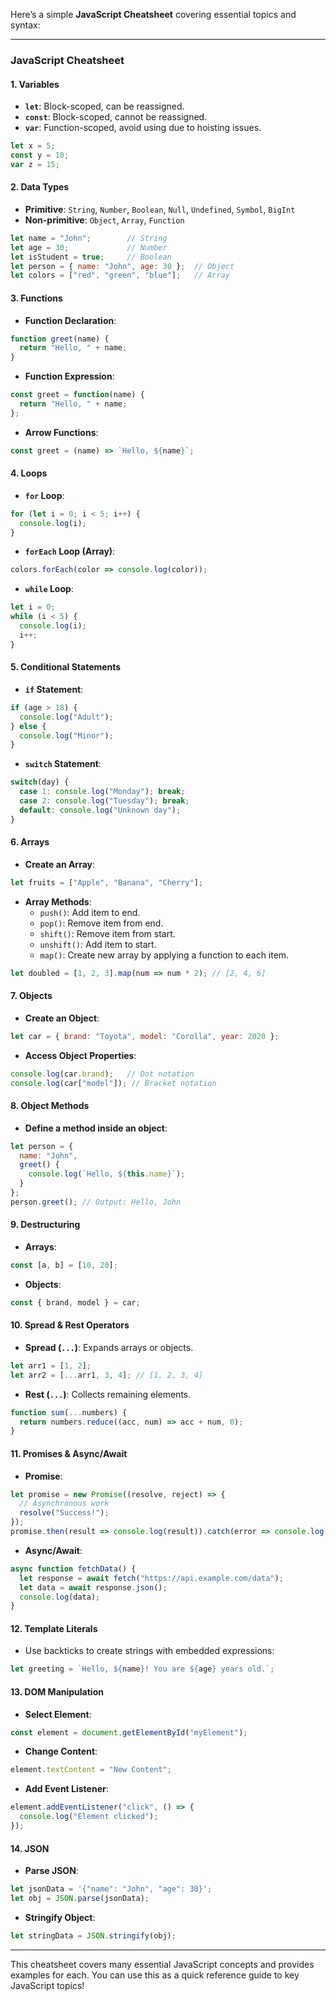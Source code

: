 Here’s a simple **JavaScript Cheatsheet** covering essential topics and syntax:

---

### **JavaScript Cheatsheet**

#### **1. Variables**
- **`let`**: Block-scoped, can be reassigned.
- **`const`**: Block-scoped, cannot be reassigned.
- **`var`**: Function-scoped, avoid using due to hoisting issues.

```javascript
let x = 5;
const y = 10;
var z = 15;
```

#### **2. Data Types**
- **Primitive**: `String`, `Number`, `Boolean`, `Null`, `Undefined`, `Symbol`, `BigInt`
- **Non-primitive**: `Object`, `Array`, `Function`

```javascript
let name = "John";        // String
let age = 30;             // Number
let isStudent = true;     // Boolean
let person = { name: "John", age: 30 };  // Object
let colors = ["red", "green", "blue"];   // Array
```

#### **3. Functions**
- **Function Declaration**:

```javascript
function greet(name) {
  return "Hello, " + name;
}
```

- **Function Expression**:

```javascript
const greet = function(name) {
  return "Hello, " + name;
};
```

- **Arrow Functions**:

```javascript
const greet = (name) => `Hello, ${name}`;
```

#### **4. Loops**
- **`for` Loop**:

```javascript
for (let i = 0; i < 5; i++) {
  console.log(i);
}
```

- **`forEach` Loop (Array)**:

```javascript
colors.forEach(color => console.log(color));
```

- **`while` Loop**:

```javascript
let i = 0;
while (i < 5) {
  console.log(i);
  i++;
}
```

#### **5. Conditional Statements**
- **`if` Statement**:

```javascript
if (age > 18) {
  console.log("Adult");
} else {
  console.log("Minor");
}
```

- **`switch` Statement**:

```javascript
switch(day) {
  case 1: console.log("Monday"); break;
  case 2: console.log("Tuesday"); break;
  default: console.log("Unknown day");
}
```

#### **6. Arrays**
- **Create an Array**:

```javascript
let fruits = ["Apple", "Banana", "Cherry"];
```

- **Array Methods**:
  - `push()`: Add item to end.
  - `pop()`: Remove item from end.
  - `shift()`: Remove item from start.
  - `unshift()`: Add item to start.
  - `map()`: Create new array by applying a function to each item.

```javascript
let doubled = [1, 2, 3].map(num => num * 2); // [2, 4, 6]
```

#### **7. Objects**
- **Create an Object**:

```javascript
let car = { brand: "Toyota", model: "Corolla", year: 2020 };
```

- **Access Object Properties**:

```javascript
console.log(car.brand);   // Dot notation
console.log(car["model"]); // Bracket notation
```

#### **8. Object Methods**
- **Define a method inside an object**:

```javascript
let person = {
  name: "John",
  greet() {
    console.log(`Hello, ${this.name}`);
  }
};
person.greet(); // Output: Hello, John
```

#### **9. Destructuring**
- **Arrays**:

```javascript
const [a, b] = [10, 20];
```

- **Objects**:

```javascript
const { brand, model } = car;
```

#### **10. Spread & Rest Operators**
- **Spread (`...`)**: Expands arrays or objects.

```javascript
let arr1 = [1, 2];
let arr2 = [...arr1, 3, 4]; // [1, 2, 3, 4]
```

- **Rest (`...`)**: Collects remaining elements.

```javascript
function sum(...numbers) {
  return numbers.reduce((acc, num) => acc + num, 0);
}
```

#### **11. Promises & Async/Await**
- **Promise**:

```javascript
let promise = new Promise((resolve, reject) => {
  // Asynchronous work
  resolve("Success!");
});
promise.then(result => console.log(result)).catch(error => console.log(error));
```

- **Async/Await**:

```javascript
async function fetchData() {
  let response = await fetch("https://api.example.com/data");
  let data = await response.json();
  console.log(data);
}
```

#### **12. Template Literals**
- Use backticks to create strings with embedded expressions:

```javascript
let greeting = `Hello, ${name}! You are ${age} years old.`;
```

#### **13. DOM Manipulation**
- **Select Element**:

```javascript
const element = document.getElementById("myElement");
```

- **Change Content**:

```javascript
element.textContent = "New Content";
```

- **Add Event Listener**:

```javascript
element.addEventListener("click", () => {
  console.log("Element clicked");
});
```

#### **14. JSON**
- **Parse JSON**:

```javascript
let jsonData = '{"name": "John", "age": 30}';
let obj = JSON.parse(jsonData);
```

- **Stringify Object**:

```javascript
let stringData = JSON.stringify(obj);
```

---

This cheatsheet covers many essential JavaScript concepts and provides examples for each. You can use this as a quick reference guide to key JavaScript topics!
